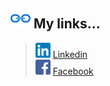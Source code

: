 ## ![Links](https://github.com/KlessitonRodrigues/KlessitonRodrigues/blob/main/assets/gif/link.gif) My links...

> ![logo](https://github.com/KlessitonRodrigues/KlessitonRodrigues/blob/main/assets/img/linkedin-logo.png) [Linkedin](http://linkedin.com/in/klessitonrds "Klessitonrds")  
> ![logo](https://github.com/KlessitonRodrigues/KlessitonRodrigues/blob/main/assets/img/fb-logo.png) [Facebook](http://fb.com/klessitomrodrigues "Klessitom Rodrigues")
